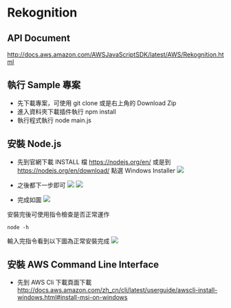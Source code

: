 # Rekognition

## API Document
http://docs.aws.amazon.com/AWSJavaScriptSDK/latest/AWS/Rekognition.html

## 執行 Sample 專案
- 先下載專案，可使用 git clone 或是右上角的 Download Zip
- 進入資料夾下載插件執行 npm install
- 執行程式執行 node main.js

## 安裝 Node.js
- 先到官網下載 INSTALL 檔 https://nodejs.org/en/
或是到 https://nodejs.org/en/download/ 點選 Windows Installer
![](https://i.imgur.com/VGMB8L5.png)

- 之後都下一步即可
![](https://i.imgur.com/vwLoRUq.png)
![](https://i.imgur.com/MvMwSU6.png)

- 完成如圖
![](https://i.imgur.com/7QCFVVm.png)

安裝完後可使用指令檢查是否正常運作
```
node -h
```

輸入完指令看到以下圖為正常安裝完成
![](https://i.imgur.com/pNNdRru.png)

## 安裝 AWS Command Line Interface
- 先到 AWS Cli 下載頁面下載 http://docs.aws.amazon.com/zh_cn/cli/latest/userguide/awscli-install-windows.html#install-msi-on-windows
